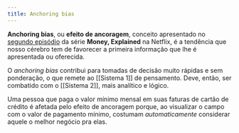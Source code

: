 ```yaml
---
title: Anchoring bias
---
```


**Anchoring bias**, ou **efeito de ancoragem**, conceito apresentado no [segundo episódio](https://trakt.tv/shows/money-explained/seasons/1/episodes/2) da série **Money, Explained** na Netflix, é a tendência que nosso cérebro tem de favorecer a primeira informação que lhe é apresentada ou oferecida.

O _anchoring bias_ contribui para tomadas de decisão muito rápidas e sem ponderação, o que remete ao [[Sistema 1]] de pensamento. Deve, então, ser combatido com o [[Sistema 2]], mais analítico e lógico.

Uma pessoa que paga o valor mínimo mensal em suas faturas de cartão de crédito é afetada pelo efeito de ancoragem porque, ao visualizar o campo com o valor de pagamento mínimo, costumam _automaticamente_ considerar aquele o melhor negócio pra elas.